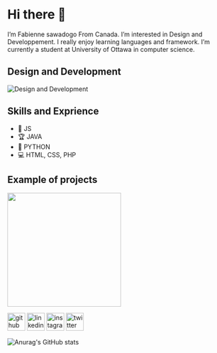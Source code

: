 # Hi there 👋
 I’m Fabienne sawadogo From Canada. I’m interested in Design and Developpement. I really enjoy learning languages and framework. I’m currently a student at University of Ottawa in computer science.
## Design and Development 
![Design and Development ](https://www.digitaland.tv/wp-content/uploads/2016/03/banner_developer-.jpg)

## Skills and Exprience
* 📱 JS
* 🏆 JAVA
* 🐍 PYTHON
* 💻 HTML, CSS, PHP

## Example of projects
<img src= "https://makeagif.com/i/bRRwO7" width="256" height="" />


[<img src='https://cdn.jsdelivr.net/npm/simple-icons@3.0.1/icons/github.svg' alt='github' height='40'>](https://github.com/fabienne-lab)  [<img src='https://cdn.jsdelivr.net/npm/simple-icons@3.0.1/icons/linkedin.svg' alt='linkedin' height='40'>](https://www.linkedin.com/in/marie-fabienne-sawadogo/)  [<img src='https://cdn.jsdelivr.net/npm/simple-icons@3.0.1/icons/instagram.svg' alt='instagram' height='40'>](https://www.instagram.com/fabienne_sawadogo/)  [<img src='https://cdn.jsdelivr.net/npm/simple-icons@3.0.1/icons/twitter.svg' alt='twitter' height='40'>](https://twitter.com/Fabiee9)  

![Anurag's GitHub stats](https://github-readme-stats.vercel.app/api?username=fabienne-lab&show_icons=true&theme=radical)

<!---
fabienne-lab/fabienne-lab is a ✨ special ✨ repository because its `README.md` (this file) appears on your GitHub profile.
You can click the Preview link to take a look at your changes.
--->

